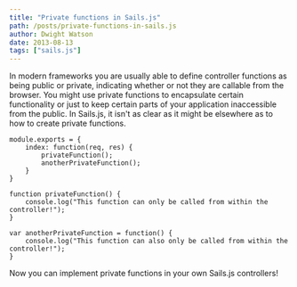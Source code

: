 ```yaml
---
title: "Private functions in Sails.js"
path: /posts/private-functions-in-sails.js
author: Dwight Watson
date: 2013-08-13
tags: ["sails.js"]
---
```


In modern frameworks you are usually able to define controller functions as being public or private, indicating whether or not they are callable from the browser. You might use private functions to encapsulate certain functionality or just to keep certain parts of your application inaccessible from the public. In Sails.js, it isn't as clear as it might be elsewhere as to how to create private functions.

    module.exports = {
		index: function(req, res) {
			privateFunction();
			anotherPrivateFunction();
		}
	}

	function privateFunction() {
		console.log("This function can only be called from within the controller!");
	}

	var anotherPrivateFunction = function() {
		console.log("This function can also only be called from within the controller!");
	}

Now you can implement private functions in your own Sails.js controllers!
